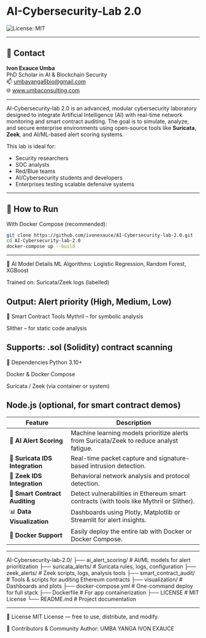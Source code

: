 # AI-Cybersecurity-Lab 2.0
![License: MIT](https://img.shields.io/badge/License-MIT-yellow.svg)

---

## 🚀 Contact

**Ivon Exauce Umba**  
PhD Scholar in AI & Blockchain Security  
📫 [umbayanga6bio@gmail.com](mailto:umbayanga6bio@gmail.com)  
🌐 www.umbaconsulting.com

---

AI-Cybersecurity-lab 2.0 is an advanced, modular cybersecurity laboratory designed to integrate Artificial Intelligence (AI) with real-time network monitoring and smart contract auditing. The goal is to simulate, analyze, and secure enterprise environments using open-source tools like **Suricata**, **Zeek**, and AI/ML-based alert scoring systems.

This lab is ideal for:  
- Security researchers  
- SOC analysts  
- Red/Blue teams  
- AI/Cybersecurity students and developers  
- Enterprises testing scalable defensive systems

---

## 🚀 How to Run

With Docker Compose (recommended):

```bash
git clone https://github.com/ivonexauce/AI-Cybersecurity-lab-2.0.git
cd AI-Cybersecurity-lab-2.0
docker-compose up --build
```
---
🧠 AI Model Details
ML Algorithms: Logistic Regression, Random Forest, XGBoost

Trained on: Suricata/Zeek logs (labelled)

Output: Alert priority (High, Medium, Low)
---
🧪 Smart Contract Tools
Mythril – for symbolic analysis

Slither – for static code analysis

Supports: .sol (Solidity) contract scanning
---
🧰 Dependencies
Python 3.10+

Docker & Docker Compose

Suricata / Zeek (via container or system)

Node.js (optional, for smart contract demos)
---
| Feature                         | Description                                                                              |
| ------------------------------- | ---------------------------------------------------------------------------------------- |
| 🧠 **AI Alert Scoring**         | Machine learning models prioritize alerts from Suricata/Zeek to reduce analyst fatigue.  |
| 📡 **Suricata IDS Integration** | Real-time packet capture and signature-based intrusion detection.                        |
| 🔬 **Zeek IDS Integration**     | Behavioral network analysis and protocol detection.                                      |
| 🔐 **Smart Contract Auditing**  | Detect vulnerabilities in Ethereum smart contracts (with tools like Mythril or Slither). |
| 📊 **Data Visualization**       | Dashboards using Plotly, Matplotlib or Streamlit for alert insights.                     |
| 🐳 **Docker Support**           | Easily deploy the entire lab with Docker or Docker Compose.                              |

---
AI-Cybersecurity-lab-2.0/
├── ai_alert_scoring/        # AI/ML models for alert prioritization
├── suricata_alerts/         # Suricata rules, logs, configuration
├── zeek_alerts/             # Zeek scripts, logs, analysis tools
├── smart_contract_audit/    # Tools & scripts for auditing Ethereum contracts
├── visualization/           # Dashboards and plots
├── docker-compose.yml       # One-command deploy for full stack
├── Dockerfile               # For app containerization
├── LICENSE                  # MIT License
└── README.md                # Project documentation

---
📜 License
MIT License — free to use, distribute, and modify.

🙌 Contributors & Community
Author: UMBA YANGA IVON EXAUCE
